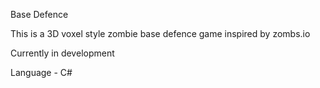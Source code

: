 Base Defence

This is a 3D voxel style zombie base defence game inspired by zombs.io

Currently in development

Language - C#
